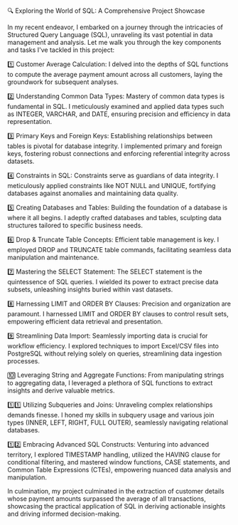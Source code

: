 🔍 Exploring the World of SQL: A Comprehensive Project Showcase

In my recent endeavor, I embarked on a journey through the intricacies of Structured Query Language (SQL), unraveling its vast potential in data management and analysis. Let me walk you through the key components and tasks I've tackled in this project:

1️⃣ Customer Average Calculation: I delved into the depths of SQL functions to compute the average payment amount across all customers, laying the groundwork for subsequent analyses.

2️⃣ Understanding Common Data Types: Mastery of common data types is fundamental in SQL. I meticulously examined and applied data types such as INTEGER, VARCHAR, and DATE, ensuring precision and efficiency in data representation.

3️⃣ Primary Keys and Foreign Keys: Establishing relationships between tables is pivotal for database integrity. I implemented primary and foreign keys, fostering robust connections and enforcing referential integrity across datasets.

4️⃣ Constraints in SQL: Constraints serve as guardians of data integrity. I meticulously applied constraints like NOT NULL and UNIQUE, fortifying databases against anomalies and maintaining data quality.

5️⃣ Creating Databases and Tables: Building the foundation of a database is where it all begins. I adeptly crafted databases and tables, sculpting data structures tailored to specific business needs.

6️⃣ Drop & Truncate Table Concepts: Efficient table management is key. I employed DROP and TRUNCATE table commands, facilitating seamless data manipulation and maintenance.

7️⃣ Mastering the SELECT Statement: The SELECT statement is the quintessence of SQL queries. I wielded its power to extract precise data subsets, unleashing insights buried within vast datasets.

8️⃣ Harnessing LIMIT and ORDER BY Clauses: Precision and organization are paramount. I harnessed LIMIT and ORDER BY clauses to control result sets, empowering efficient data retrieval and presentation.

9️⃣ Streamlining Data Import: Seamlessly importing data is crucial for workflow efficiency. I explored techniques to import Excel/CSV files into PostgreSQL without relying solely on queries, streamlining data ingestion processes.

🔟 Leveraging String and Aggregate Functions: From manipulating strings to aggregating data, I leveraged a plethora of SQL functions to extract insights and derive valuable metrics.

1️⃣1️⃣ Utilizing Subqueries and Joins: Unraveling complex relationships demands finesse. I honed my skills in subquery usage and various join types (INNER, LEFT, RIGHT, FULL OUTER), seamlessly navigating relational databases.

1️⃣2️⃣ Embracing Advanced SQL Constructs: Venturing into advanced territory, I explored TIMESTAMP handling, utilized the HAVING clause for conditional filtering, and mastered window functions, CASE statements, and Common Table Expressions (CTEs), empowering nuanced data analysis and manipulation.

In culmination, my project culminated in the extraction of customer details whose payment amounts surpassed the average of all transactions, showcasing the practical application of SQL in deriving actionable insights and driving informed decision-making.
